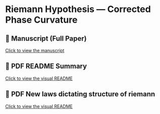 # Riemann Hypothesis — Corrected Phase Curvature

## 📄 Manuscript (Full Paper)

[Click to view the manuscript](./3.pdf)

## 📘 PDF README Summary

[Click to view the visual README](./read%20me.pdf)

## 📘 PDF New laws dictating structure of riemann

[Click to view the visual README](./4.pdf)

